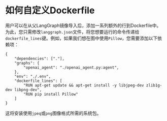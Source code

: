 # 如何自定义Dockerfile

用户可以在从父LangGraph镜像导入后，添加一系列额外的行到Dockerfile中。为此，您只需修改`langgraph.json`文件，将您想要运行的命令传递给`dockerfile_lines`键。例如，如果我们想在图中使用`Pillow`，您需要添加以下依赖项：

```
{
    "dependencies": ["."],
    "graphs": {
        "openai_agent": "./openai_agent.py:agent",
    },
    "env": "./.env",
    "dockerfile_lines": [
        "RUN apt-get update && apt-get install -y libjpeg-dev zlib1g-dev libpng-dev",
        "RUN pip install Pillow"
    ]
}
```

这将安装使用`jpeq`或`png`图像格式所需的系统包。